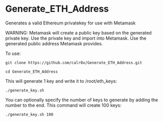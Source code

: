 # Generate_ETH_Address
Generates a valid Ethereum privatekey for use with Metamask

WARNING: Metamask will create a public key based on the generated private key. Use the private key and import into Metamask. Use the generated public address Metamask provides.

To use:

```
git clone https://github.com/calr0x/Generate_ETH_Address.git
```
```
cd Generate_ETH_Address
```

This will generate 1 key and write it to /root/eth_keys:
```
./generate_key.sh
```

You can optionally specify the number of keys to generate by adding the number to the end. This command will create 100 keys:
```
./generate_key.sh 100
```